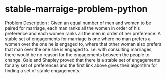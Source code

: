 # stable-marraige-problem-python
Problem Description :  Given an equal number of men and women to be paired for marriage, each man ranks all the women in order of his preference and each women ranks all the men in order of her preference.  A stable set of engagements for marriage is one where no man prefers a women over the one he is engaged to, where that other woman also prefers that man over the one she is engaged to. I.e. with consulting marriages, there would be no reason for the engagements between the people to change.  Gale and Shapley proved that there is a stable set of engagements for any set of preferences and the first link above gives their algorithm for finding a set of stable engagements.
